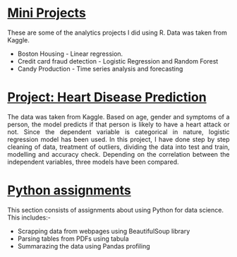 
# [Mini Projects](https://github.com/w1nterb1rd/Mini-Projects)

 These are some of the analytics projects I did using R. Data was taken from Kaggle.
 
 * Boston Housing - Linear regression.
 * Credit card fraud detection - Logistic Regression and Random Forest
 * Candy Production -  Time series analysis and forecasting
 
 # [Project: Heart Disease Prediction](https://github.com/w1nterb1rd/Heart-Disease-Prediction)
<p align=justify>The data was taken from Kaggle. Based on age, gender and symptoms of a person, the model predicts if that person is likely to have a heart attack or not. Since the dependent variable is categorical in nature, logistic regression model has been used. In this project, I have done step by step cleaning of data, treatment of outliers, dividing the data into test and train, modelling and accuracy check. Depending on the correlation between the independent variables, three models have been compared.</p>
 
 # [Python assignments](https://github.com/w1nterb1rd/Python-Assignments)
 This section consists of assignments about using Python for data science. This includes:-
 * Scrapping data from webpages using BeautifulSoup library
 * Parsing tables from PDFs using tabula
 * Summarazing the data using Pandas profiling
